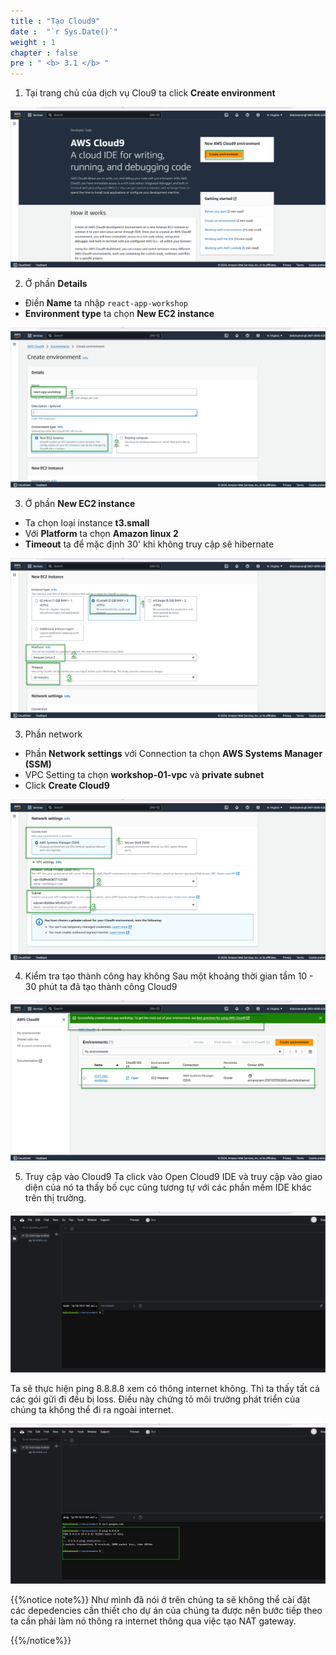 ```yaml
---
title : "Tạo Cloud9"
date :  "`r Sys.Date()`" 
weight : 1 
chapter : false
pre : " <b> 3.1 </b> "
---
```



1. Tại trang chủ của dịch vụ Clou9 ta click **Create environment**

![IMAGE](/images/3-developmentEnvironment/3.1-createCloud9/001-createCloud9.png)

2. Ở phần **Details**
- Điền **Name** ta nhập `react-app-workshop`
- **Environment type** ta chọn **New EC2 instance**

![IMAGE](/images/3-developmentEnvironment/3.1-createCloud9/002-createCloud9.png)

3. Ở phần **New EC2 instance** 
- Ta chọn loại instance **t3.small**
- Với **Platform** ta chọn **Amazon linux 2**
- **Timeout** ta để mặc định 30' khi không truy cập sẽ hibernate

![IMAGE](/images/3-developmentEnvironment/3.1-createCloud9/003-createCloud9.png)

3. Phần network
- Phần **Network settings** với Connection ta chọn **AWS Systems Manager (SSM)**
- VPC Setting ta chọn **workshop-01-vpc** và **private subnet**
- Click **Create Cloud9**

![IMAGE](/images/3-developmentEnvironment/3.1-createCloud9/004-createCloud9.png)

4. Kiểm tra tạo thành công hay không
Sau một khoảng thời gian tầm 10 - 30 phút ta đã tạo thành công Cloud9

![IMAGE](/images/3-developmentEnvironment/3.1-createCloud9/005-createCloud9.png)

5. Truy cập vào Cloud9
Ta click vào Open Cloud9 IDE và truy cập vào giao diện của nó ta thấy bố cục cũng tương tự với các phần mềm IDE khác trên thị trường.

![IMAGE](/images/3-developmentEnvironment/3.1-createCloud9/006-createCloud9.png)

Ta sẽ thực hiện ping 8.8.8.8 xem có thông internet không. Thì ta thấy tất cả các gói gửi đi đều bị loss. Điều này chứng tỏ môi trường phát triển của chúng ta không thể đi ra ngoài internet. 

![IMAGE](/images/3-developmentEnvironment/3.1-createCloud9/007-createCloud9.png)

{{%notice note%}}
Như mình đã nói ở trên chúng ta sẽ không thể cài đặt các depedencies cần thiết cho dự án của chúng ta được nên bước tiếp theo ta cần phải làm nó thông ra internet thông qua việc tạo NAT gateway.

{{%/notice%}}